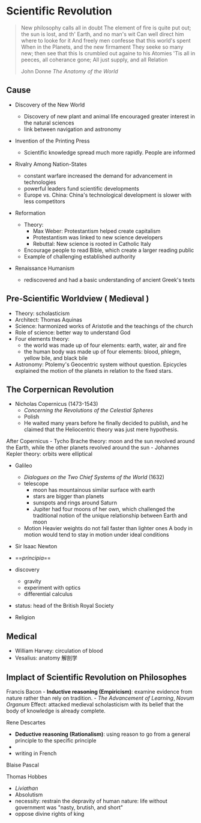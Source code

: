 

# Scientific Revolution

> New philosophy calls all in doubt
> The element of fire is quite put out;
> the sun is lost, and th' Earth, and no man's wit
> Can well direct him where to looke for it
> And freely men confesse that this world's spent
> When in the Planets, and the new firmament
> They seeke so many new; then see that this
> Is crumbled out againe to his Atomies
> 'Tis all in peeces, all coherance gone;
> All just supply, and all Relation
>  
>  John Donne _The Anatomy of the World_
## Cause
  - Discovery of the New World
     - Discovery of new plant and animal life encouraged greater interest in the natural sciences
     - link between navigation and astronomy

   - Invention of the Printing Press
     - Scientific knowledge spread much more rapidly. People are informed
  - Rivalry Among Nation-States
    - constant warfare increased the demand for advancement in technologies
    - powerful leaders fund scientific developments
    - Europe vs. China: China's technological development is slower with less competitors 

  - Reformation
    - Theory:
      - Max Weber: Protestantism helped create capitalism
      - Protestantism was linked to new science developers
      - Rebuttal: New science is rooted in Catholic Italy
    - Encourage people to read Bible, which create a larger reading public
    - Example of challenging established authority

   - Renaissance Humanism
     - rediscovered and had a basic understanding of ancient Greek's texts

## Pre-Scientific Worldview ( Medieval )
    
   - Theory: scholasticism
   - Architect: Thomas Aquinas
   - Science: harmonized works of Aristotle and the teachings of the church
   - Role of science: better way to understand God
   - Four elements theory: 
     - the world was made up of four elements: earth, water, air and fire
     - the human body was made up of four elements: blood, phlegm, yellow bile, and black bile
   - Astronomy: Ptolemy's Geocentric system without question. Epicycles explained the motion of the planets in relation to the fixed stars.

## The Corpernican Revolution

 - Nicholas Copernicus (1473-1543)
   - _Concerning the Revolutions of the Celestial Spheres_
   - Polish
   - He waited many years before he finally decided to publish, and he claimed that the Heliocentric theory was just mere hypothesis.

After Copernicus
    - Tycho Brache
    theory: moon and the sun revolved around the Earth, while the other planets revolved around the sun
    - Johannes Kepler
     theory: orbits were elliptical

 - Galileo
   - _Dialogues on the Two Chief Systems of the World_ (1632)
   - telescope
     - moon has mountainous similar surface with earth
     - stars are bigger than planets
     - sunspots and rings around Saturn
     - Jupiter had four moons of her own, which challenged the traditional notion of the unique relationship between Earth and moon
   - Motion
   Heavier weights do not fall faster than lighter ones
   A body in motion would tend to stay in motion under ideal conditions

 - Sir Isaac Newton
 - ==_principia_==
 - discovery
   -  gravity
   - experiment with optics
   - differential calculus
 - status: head of the British Royal Society
 - Religion

## Medical
  - William Harvey: circulation of blood
  - Vesalius: anatomy 解剖学

## Implact of Scientific Revolution on Philosophes

  Francis Bacon
    - **Inductive reasoning (Empiricism)**: examine evidence from nature rather than rely on tradition.
    - _The Advancement of Learning_, _Novum Organum_
    Effect: attacked medieval scholasticism with its belief that the body of knowledge is already complete.

Rene Descartes
  - **Deductive reasoning (Rationalism)**: using reason to go from a general principle to the specific principle
  -  
  - writing in French 

Blaise Pascal

Thomas Hobbes
  - _Liviathan_
  - Absolutism
  - necessity: restrain the depravity of human nature: life without government was "nasty, brutish, and short"
  - oppose divine rights of king


    
  

<!--stackedit_data:
eyJoaXN0b3J5IjpbLTE2OTMxMjc5LDY1NDQyNjk3N119
-->